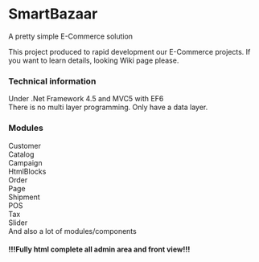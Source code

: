 # SmartBazaar
A pretty simple E-Commerce solution

This project produced to rapid development our E-Commerce projects. If you want to learn details, looking Wiki page please.

### Technical information
Under .Net Framework 4.5 and MVC5 with EF6  
There is no multi layer programming. Only have a data layer.

### Modules
Customer  
Catalog  
Campaign  
HtmlBlocks  
Order  
Page  
Shipment  
POS  
Tax  
Slider  
And also a lot of modules/components

#### !!!Fully html complete all admin area and front view!!!
